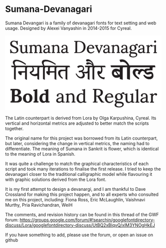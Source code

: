 # Sumana-Devanagari
Sumana Devangari is a family of devanagari fonts for text setting and web usage. 
Designed by Alexei Vanyashin in 2014-2015 for Cyreal.

![alt tag](Samples/Sumana.png)

The Latin counterpart is derived from Lora by Olga Karpushina, Cyreal. Its vertical and horizontal metrics are adjusted to better match the scripts together. 

The original name for this project was borrowed from its Latin counterpart, but later, considering the
change in vertical metrics, the naming had to differentiate. The meaning of Sumana in Sankrit is flower, 
which is identical to the meaning of Lora in Spanish. 

It was quite a challenge to match the graphical characteristics of each script and took many iterations
to finalise the first release. I tried to keep the devanagari closer to the traditional calligraphic model 
while flavouring it with graphic solutions derived from the Lora font. 

It is my first attempt to design a devanargi, and I am thankful to Dave Crossland for making this project happen, 
and to all experts who consulted me on this project, including: Fiona Ross, Eric McLaughlin, Vaishnavi Murthy, 
Pria Ravichandran, WeiH

The comments, and revision history can be found in this thread of the GWF forum: 
https://groups.google.com/forum/#!searchin/googlefontdirectory-discuss/Lora/googlefontdirectory-discuss/UtBQ2xBlqvQ/xlM3YNOgHkEJ

If you have something to add, please use the forum, or open an issue on github


